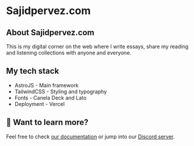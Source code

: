 # Sajidpervez.com

## About Sajidpervez.com
This is my digital corner on the web where I write essays, share my reading and  listening collections with anyone and everyone.

## My tech stack
- AstroJS - Main framework
- TailwindCSS - Styling and typography
- Fonts - Canela Deck and Lato
- Deployment - Vercel

## 
## 👀 Want to learn more?

Feel free to check [our documentation](https://docs.astro.build) or jump into our [Discord server](https://astro.build/chat).
